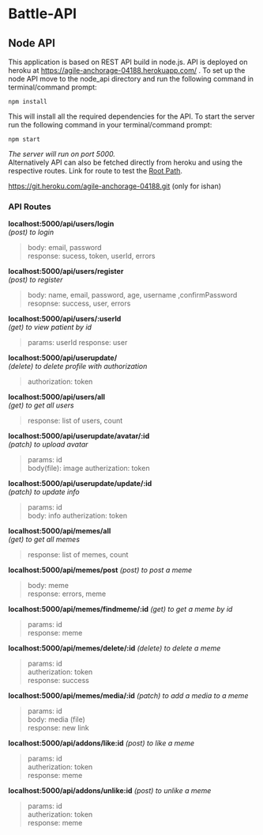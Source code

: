 # Battle-API
## Node API
This application is based on REST API build in node.js. API is deployed on heroku at https://agile-anchorage-04188.herokuapp.com/ . To set up the node API move to the node_api directory and run the following command in terminal/command prompt:
```
npm install
```
This will install all the required dependencies for the API. To start the server run the following command in your terminal/command prompt:
```
npm start
```
*The server will run on port 5000.*  
Alternatively API can also be fetched directly from heroku and using the respective routes. Link for route to test the [Root Path](https://agile-anchorage-04188.herokuapp.com). 

 https://git.heroku.com/agile-anchorage-04188.git (only for ishan)

### API Routes

**localhost:5000/api/users/login**    
*(post) to login*  
> body:  email, password  
> response: sucess, token, userId, errors

**localhost:5000/api/users/register**   
*(post) to register*  
>    body:    name, email, password, age, username ,confirmPassword   
>    resopnse: success, user, errors  

**localhost:5000/api/users/:userId**     
*(get) to view patient by id*
> params: userId
> response: user

**localhost:5000/api/userupdate/**            
*(delete) to delete profile with authorization*
>    authorization: token 

**localhost:5000/api/users/all**   
*(get) to get all users*
>  response: list of users, count

**localhost:5000/api/userupdate/avatar/:id**  
*(patch) to upload avatar*
> params: id  
> body(file): image
> autherization: token

**localhost:5000/api/userupdate/update/:id**  
*(patch) to update info*
> params: id  
> body: info
> autherization: token

**localhost:5000/api/memes/all**   
*(get) to get all memes*
>  response: list of memes, count

**localhost:5000/api/memes/post**
*(post) to post a meme*
>  body: meme  
>  response: errors, meme  
 
**localhost:5000/api/memes/findmeme/:id**
*(get) to get a meme by id*
>  params: id  
> response: meme

**localhost:5000/api/memes/delete/:id**
*(delete) to delete a meme*
> params: id  
> autherization: token  
> response: success

**localhost:5000/api/memes/media/:id**
*(patch) to add a media to a meme*
> params: id  
> body: media (file)  
> response: new link

**localhost:5000/api/addons/like:id**
*(post) to like a meme*
> params: id  
> autherization: token  
> response: meme  

**localhost:5000/api/addons/unlike:id**
*(post) to unlike a meme*
> params: id  
> autherization: token  
> response: meme  